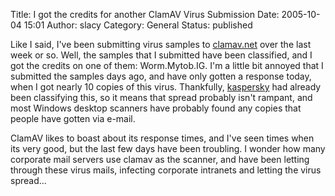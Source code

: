 Title: I got the credits for another ClamAV Virus Submission
Date: 2005-10-04 15:01
Author: slacy
Category: General
Status: published

Like I said, I've been submitting virus samples to
[clamav.net](http://clamav.net) over the last week or so. Well, the
samples that I submitted have been classified, and I got the credits on
one of them: Worm.Mytob.IG. I'm a little bit annoyed that I submitted
the samples days ago, and have only gotten a response today, when I got
nearly 10 copies of this virus. Thankfully,
[kaspersky](http://kaspersky.com) had already been classifying this, so
it means that spread probably isn't rampant, and most Windows desktop
scanners have probably found any copies that people have gotten via
e-mail.

ClamAV likes to boast about its response times, and I've seen times when
its very good, but the last few days have been troubling. I wonder how
many corporate mail servers use clamav as the scanner, and have been
letting through these virus mails, infecting corporate intranets and
letting the virus spread...
